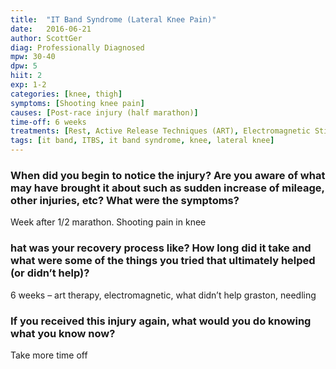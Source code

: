 ```yaml
---
title:  "IT Band Syndrome (Lateral Knee Pain)"
date:   2016-06-21
author: ScottGer
diag: Professionally Diagnosed
mpw: 30-40
dpw: 5
hiit: 2
exp: 1-2
categories: [knee, thigh]
symptoms: [Shooting knee pain]
causes: [Post-race injury (half marathon)]
time-off: 6 weeks
treatments: [Rest, Active Release Techniques (ART), Electromagnetic Stimulation Therapy]
tags: [it band, ITBS, it band syndrome, knee, lateral knee]
---
```

  
### When did you begin to notice the injury? Are you aware of what may have brought it about such as sudden increase of mileage, other injuries, etc? What were the symptoms?

Week after 1/2 marathon. Shooting pain in knee

### hat was your recovery process like? How long did it take and what were some of the things you tried that ultimately helped (or didn’t help)?

6 weeks – art therapy, electromagnetic, what didn’t help graston, needling

### If you received this injury again, what would you do knowing what you know now?

Take more time off